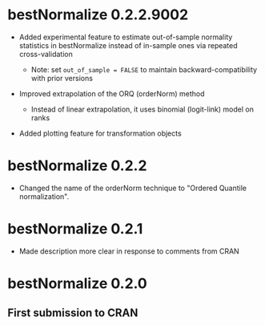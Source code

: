 # bestNormalize 0.2.2.9002

- Added experimental feature to estimate out-of-sample normality statistics in bestNormalize 
  instead of in-sample ones via repeated cross-validation
    - Note: set `out_of_sample = FALSE` to maintain backward-compatibility with prior versions

- Improved extrapolation of the ORQ (orderNorm) method
    - Instead of linear extrapolation, it uses binomial (logit-link) model on ranks
    
- Added plotting feature for transformation objects

# bestNormalize 0.2.2

- Changed the name of the orderNorm technique to "Ordered Quantile normalization".

# bestNormalize 0.2.1

- Made description more clear in response to comments from CRAN 

# bestNormalize 0.2.0

## First submission to CRAN
